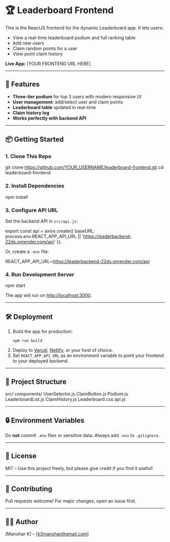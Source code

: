 # 🏆 Leaderboard Frontend

This is the ReactJS frontend for the dynamic Leaderboard app. It lets users:
- View a real-time leaderboard podium and full ranking table
- Add new users
- Claim random points for a user
- View point claim history

**Live App:** [YOUR FRONTEND URL HERE]

---

## 🚀 Features

- **Three-tier podium** for top 3 users with modern responsive UI
- **User management**: add/select user and claim points
- **Leaderboard table** updated in real-time
- **Claim history log**
- **Works perfectly with backend API**

---

## 📦 Getting Started

### 1. Clone This Repo

git clone https://github.com/YOUR_USERNAME/leaderboard-frontend.git
cd leaderboard-frontend

### 2. Install Dependencies

npm install


### 3. Configure API URL

Set the backend API in `src/api.js`:

export const api = axios.create({
baseURL: process.env.REACT_APP_API_URL || 'https://leaderbackend-22ds.onrender.com/api'
});

Or, create a `.env` file:

REACT_APP_API_URL=https://leaderbackend-22ds.onrender.com/api

### 4. Run Development Server

npm start

The app will run on [http://localhost:3000](http://localhost:3000).

---

## 🛠️ Deployment

1. Build the app for production:
    ```
    npm run build
    ```
2. Deploy to [Vercel](https://vercel.com/), [Netlify](https://netlify.com/), or your host of choice.
3. Set `REACT_APP_API_URL` as an environment variable to point your frontend to your deployed backend.

---

## 📂 Project Structure

src/
components/
UserSelector.js
ClaimButton.js
Podium.js
LeaderboardList.js
ClaimHistory.js
Leaderboard.css
api.js


---

## 🔒 Environment Variables

Do **not** commit `.env` files or sensitive data. Always add `.env` to `.gitignore`.

---

## 📝 License

MIT – Use this project freely, but please give credit if you find it useful!

---

## 🤝 Contributing

Pull requests welcome! For major changes, open an issue first.

---

## 🧑‍💻 Author

[Manohar K] – [k3manohar@gmail.com]

